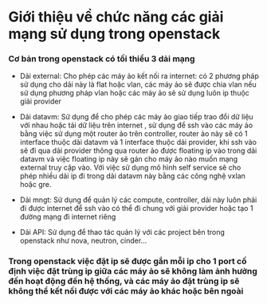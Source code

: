 # Giới thiệu về chức năng các giải mạng sử dụng trong openstack

### Cơ bản trong openstack có tối thiểu 3 dải mạng

- Dải external: Cho phép các máy ảo kết nối ra internet: có 2 phương pháp sử dụng cho dải này là flat hoặc vlan, các máy ảo sẽ được chia vlan nếu sử dụng phương pháp vlan hoặc các máy ảo sẽ sử dụng luôn ip thuộc giải provider

- Dải datavm: Sử dụng để cho phép các máy ảo giao tiếp trao đổi dữ liệu với nhau hoặc tải dữ liệu trên internet , sử dụng để ssh vào các máy ảo bằng việc sử dụng một router ảo trên controller, router ảo này sẽ có 1 interface thuộc dải datavm và 1 interface thuộc dải provider, khi ssh vào sẽ đi qua dải provider thông qua router ảo được floating ip vào trong dải datavm và việc floating ip này sẽ gán cho máy ảo nào muốn mạng external truy cập vào. Với việc sử dụng mô hình self service sẽ cho phép nhiều dải ip đi trong dải datavm này bằng các công nghệ vxlan hoặc gre. 

- Dải mngt: Sử dụng để quản lý các compute, controller, dải này luôn phải đi được internet để ssh vào có thể đi chung với giải provider hoặc tạo 1 đường mạng đi internet riêng

- Dải API: Sử dụng để thao tác quản lý với các project bên trong openstack như nova, neutron, cinder...



### Trong openstack việc đặt ip sẽ được gắn mỗi ip cho 1 port cố định việc đặt trùng ip giữa các máy ảo sẽ không làm ảnh hưởng đến hoạt động đến hệ thống, và các máy ảo đặt trùng ip sẽ không thể kết nối được với các máy ảo khác hoặc bên ngoài
